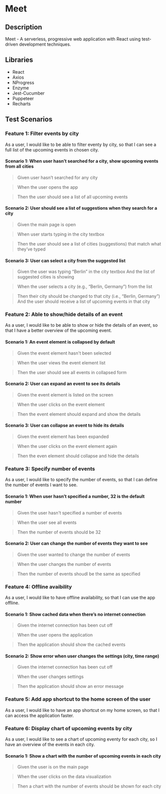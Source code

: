 # Meet

## Description

Meet -  A serverless, progressive web application with React using test-driven development techniques.

## Libraries

- React
- Axios
- NProgress
- Enzyme
- Jest-Cucumber
- Puppeteer
- Recharts

## Test Scenarios

### Feature 1: Filter events by city
As a user, I would like to be able to filter eventy by city, so that I can see a full list of the upcoming events in chosen city.

#### Scenario 1: When user hasn’t searched for a city, show upcoming events from all cities
> Given user hasn’t searched for any city

> When the user opens the app

> Then the user should see a list of all upcoming events

#### Scenario 2: User should see a list of suggestions when they search for a city
> Given the main page is open

> When user starts typing in the city textbox

> Then the user should see a list of cities (suggestions) that match what they’ve typed

#### Scenario 3: User can select a city from the suggested list
> Given the user was typing “Berlin” in the city textbox
And the list of suggested cities is showing

> When the user selects a city (e.g., “Berlin, Germany”) from the list

> Then their city should be changed to that city (i.e., “Berlin, Germany”)
And the user should receive a list of upcoming events in that city

### Feature 2: Able to show/hide details of an event
As a user, I would like to be able to show or hide the details of an event, so that I have a better overview of the upcoming event.

#### Scenario 1: An event element is collapsed by default
> Given the event element hasn't been selected

> When the user views the event element list

> Then the user should see all events in collapsed form

#### Scenario 2: User can expand an event to see its details
> Given the event element is listed on the screen

> When the user clicks on the event element

> Then the event element should expand and show the details

#### Scenario 3: User can collapse an event to hide its details
> Given the event element has been expanded

> When the user clicks on the event element again

> Then the even element should collapse and hide the details

### Feature 3: Specify number of events
As a user, I would like to specify the number of events, so that I can define the number of events I want to see.

#### Scenario 1: When user hasn’t specified a number, 32 is the default number
> Given the user hasn't specified a number of events

> When the user see all events

> Then the number of events should be 32

#### Scenario 2: User can change the number of events they want to see
> Given the user wanted to change the number of events

> When the user changes the number of events

> Then the number of events shoudl be the same as specified

### Feature 4: Offline avaibility
As a user, I would like to have offline availability, so that I can use the app offline.

#### Scenario 1: Show cached data when there’s no internet connection
> Given the internet connection has been cut off

> When the user opens the application

> Then the application should show the cached events

#### Scenario 2: Show error when user changes the settings (city, time range)
> Given the internet connection has been cut off

> When the user changes settings

> Then the application should show an error message

### Feature 5: Add app shortcut to the home screen of the user
As a user, I would like to have an app shortcut on my home screen, so that I can access the application faster.

### Feature 6: Display chart of upcoming events by city
As a user, I would like to see a chart of upcoming eventy for each city, so I have an overview of the events in each city.

#### Scenario 1: Show a chart with the number of upcoming events in each city
> Given the user is on the main page

> When the user clicks on the data visualization

> Then a chart with the number of events should be shown for each city
